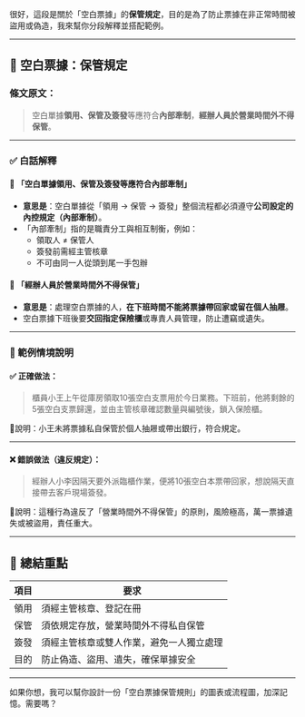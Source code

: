 很好，這段是關於「空白票據」的**保管規定**，目的是為了防止票據在非正常時間被盜用或偽造，我來幫你分段解釋並搭配範例。

---

## 📘 空白票據：保管規定

### 條文原文：
> 空白單據**領用、保管及簽發**等應符合**內部牽制**，**經辦人員於營業時間外不得保管**。

---

### ✅ 白話解釋

#### 🔹 「空白單據領用、保管及簽發等應符合內部牽制」

- **意思是**：空白單據從「領用 → 保管 → 簽發」整個流程都必須遵守**公司設定的內控規定（內部牽制）**。
- 「內部牽制」指的是職責分工與相互制衡，例如：
  - 領取人 ≠ 保管人
  - 簽發前需經主管核章
  - 不可由同一人從頭到尾一手包辦

#### 🔹 「經辦人員於營業時間外不得保管」

- **意思是**：處理空白票據的人，**在下班時間不能將票據帶回家或留在個人抽屜**。
- 空白票據下班後要**交回指定保險櫃**或專責人員管理，防止遭竊或遺失。

---

### 📝 範例情境說明

#### ✅ 正確做法：

> 櫃員小王上午從庫房領取10張空白支票用於今日業務。下班前，他將剩餘的5張空白支票歸還，並由主管核章確認數量與編號後，鎖入保險櫃。

📌說明：小王未將票據私自保管於個人抽屜或帶出銀行，符合規定。

---

#### ❌ 錯誤做法（違反規定）：

> 經辦人小李因隔天要外派臨櫃作業，便將10張空白本票帶回家，想說隔天直接帶去客戶現場簽發。

📌說明：這種行為違反了「營業時間外不得保管」的原則，風險極高，萬一票據遺失或被盜用，責任重大。

---

## 🎯 總結重點

| 項目 | 要求 |
|------|------|
| 領用 | 須經主管核章、登記在冊 |
| 保管 | 須依規定存放，營業時間外不得私自保管 |
| 簽發 | 須經主管核章或雙人作業，避免一人獨立處理 |
| 目的 | 防止偽造、盜用、遺失，確保單據安全 |

---

如果你想，我可以幫你設計一份「空白票據保管規則」的圖表或流程圖，加深記憶。需要嗎？